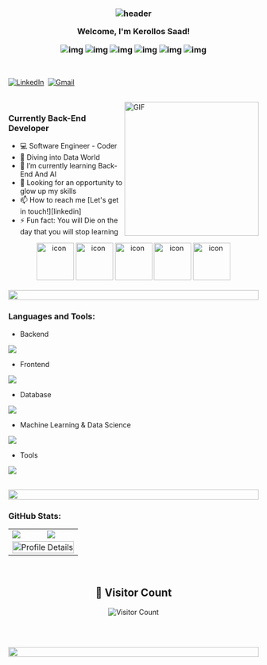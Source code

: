 <h3 align="center">
  
  ![header](https://user-images.githubusercontent.com/59575502/127335491-fdba1874-e943-4d3c-ab8c-678ffe22f8b8.png)
  
  Welcome, I'm Kerollos Saad!
  
  ![img](https://custom-icon-badges.herokuapp.com/badge/Repo-blue.svg?logo=repo)
  ![img](https://custom-icon-badges.herokuapp.com/badge/Star-yellow.svg?logo=star)
  ![img](https://custom-icon-badges.herokuapp.com/badge/Issue-red.svg?logo=issue)
  ![img](https://custom-icon-badges.herokuapp.com/badge/Fork-orange.svg?logo=fork)
  ![img](https://custom-icon-badges.herokuapp.com/badge/Commit-green.svg?logo=commit)
  ![img](https://custom-icon-badges.herokuapp.com/badge/Pull%20Request-purple.svg?logo=pr)
  
</h3>

<p align="center">
<br>

<a href="https://www.linkedin.com/in/kerollos-saad-6bba49269/"><img src="https://img.shields.io/badge/linkedin-%230077B5.svg?&style=for-the-badge&logo=linkedin&logoColor=white" alt="LinkedIn" /></a>&nbsp;
<a href=""><img src="https://img.shields.io/badge/gmail-%23D14836.svg?&style=for-the-badge&logo=gmail&logoColor=white" alt="Gmail"/></a>&nbsp;
</p>

<br>

<img align="right" height="270px" alt="GIF" src="https://media.giphy.com/media/CVtNe84hhYF9u/giphy.gif" />

### Currently Back-End Developer
- 💻 Software Engineer - Coder
- 👀 Diving into Data World
- 🌱 I’m currently learning Back-End And AI
- 🧗 Looking for an opportunity to glow up my skills
- 📫 How to reach me [Let's get in touch!][linkedin]
- ⚡ Fun fact: You will Die on the day that you will stop learning

<be>

<div align="center">
  <img src="https://techstack-generator.vercel.app/python-icon.svg" alt="icon" width="75" height="75" />
  <img src="https://techstack-generator.vercel.app/csharp-icon.svg" alt="icon" width="75" height="75" />
  <img src="https://techstack-generator.vercel.app/cpp-icon.svg" alt="icon" width="75" height="75" />
  <img src="https://techstack-generator.vercel.app/js-icon.svg" alt="icon"width="75" height="75" />
  <img src="https://techstack-generator.vercel.app/github-icon.svg" alt="icon" width="75" height="75" />
</div>

<br>

<img src="https://i.imgur.com/dBaSKWF.gif" height="20" width="100%">

<h3 align="left">Languages and Tools:</h3>

- Backend
<p align="left">
  <a href="https://skillicons.dev">
    <img src="https://skillicons.dev/icons?i=dotnet,flask" />
  </a>
</p>

- Frontend
<p align="left">
  <a href="https://skillicons.dev">
    <img src="https://skillicons.dev/icons?i=html,css,js,bootstrap,jquery" />
  </a>
</p>

- Database
<p align="left">
  <a href="https://skillicons.dev">
    <img src="https://skillicons.dev/icons?i=mongodb,sqlserver" />
  </a>
</p>

- Machine Learning & Data Science
<p align="left">
  <a href="https://skillicons.dev">
    <img src="https://skillicons.dev/icons?i=anaconda,sklearn,pytorch,opencv,selenium" />
  </a>
</p>

- Tools
<p align="left">
  <a href="https://skillicons.dev">
    <img src="https://skillicons.dev/icons?i=git,github,visualstudio,vscode,pycharm,postman,ubuntu,linux" />
  </a>
</p>

<br/>

<img src="https://i.imgur.com/dBaSKWF.gif" height="20" width="100%">

<h3 align="left">GitHub Stats:</h3>
<div align="center">

<table>
  <tr>
    <td>
      <img src="https://github-readme-stats.vercel.app/api?username=Kerollos-Saad&show_icons=true&theme=chartreuse-dark&show=reviews,prs_merged,prs_merged_percentage">
    </td>
    <td>
      <img src="https://github-readme-stats.vercel.app/api/top-langs/?username=Kerollos-Saad&hide_progress=true&theme=chartreuse-dark">
    </td>
  </tr>
   
  <!-- Profile Details -->
  
  <tr>
    <td colspan="2" style="text-align: center;">
      <img src="http://github-profile-summary-cards.vercel.app/api/cards/profile-details?username=Kerollos-Saad&theme=gruvbox" alt="Profile Details" style="width: 100%; max-width: 800px;" />
    </td>
  </tr>
</table>

<be><br>
## 👀 Visitor Count

![Visitor Count](https://profile-counter.glitch.me/{kerollos-saad}/count.svg)

</div>

<br><br>

<img src="https://i.imgur.com/dBaSKWF.gif" height="20" width="100%">


<!---
Kerollos-Saad/Kerollos-Saad is a ✨ special ✨ repository because its `README.md` (this file) appears on your GitHub profile.
You can click the Preview link to take a look at your changes.
--->
